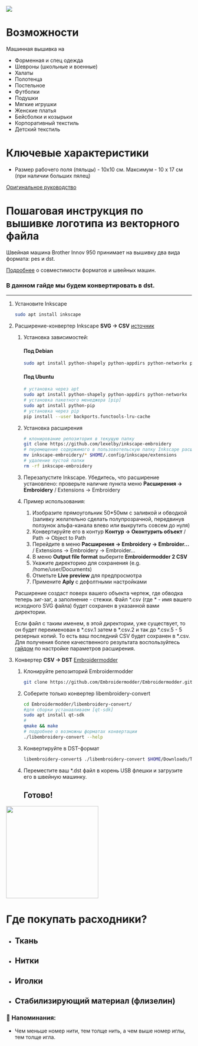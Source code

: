 ![](https://i.imgur.com/SZfF1O6.jpg)

# Возможности

Машинная вышивка на

* Форменная и спец одежда
* Шевроны (школьные и военные)
* Халаты 
* Полотенца 
* Постельное
* Футболки
* Подушки 
* Мягкие игрушки 
* Женские платья 
* Бейсболки и козырьки
* Корпоративный текстиль
* Детский текстиль

# Ключевые характеристики

- Размер рабочего поля (пяльцы) - 10x10 см. Максимум - 10 x 17 см (при наличии больших пялец)

[Оригинальное руководство]

# Пошаговая инструкция по вышивке логотипа из векторного файла
Швейная машина Brother Innov 950 принимает на вышивку два вида формата: pes и dst.

[Подробнее] о совместимости форматов и швейных машин.

### В данном гайде мы будем конвертировать в dst.
--------------------------------------------------------------------------------

1. Установите Inkscape
      ```bash
      sudo apt install inkscape
      ```
2. Расширение-конвертер Inkscape **SVG -> CSV** [источник][inkscape-embroidery]
   1. Установка зависимостей:
      #### Под Debian
      ```bash
      sudo apt install python-shapely python-appdirs python-networkx python-backports.functools-lru-cache
      ```
      #### Под Ubuntu
      ```bash
      # установка через apt
      sudo apt install python-shapely python-appdirs python-networkx
      # установка пакетного менеджера [pip]
      sudo apt install python-pip
      # установка через pip
      pip install --user backports.functools-lru-cache
      ```
      
   2. Установка расширения
      ```bash
      # клонирование репозитория в текущую папку
      git clone https://github.com/lexelby/inkscape-embroidery
      # перемещение содержимого в пользовотельскую папку Inkscape расширений
      mv inkscape-embroidery/* $HOME/.config/inkscape/extensions
      # удаление пустой папки
      rm -rf inkscape-embroidery
      ```
   3. Перезапустите Inkscape. Убедитесь, что расширение установлено: проверьте наличие пункта меню  **Расширения -> Embroidery** / Extensions -> Embroidery
   4. Пример использования:
      1. Изобразите прямоугольник 50*50мм с заливкой и обводкой (заливку желательно сделать полупрозрачной, передвинув ползунок альфа-канала влево или выкрутить совсем до нуля)
      2. Конвертируйте его в контур **Контур -> Оконтурить объект** / Path -> Object to Path
      3. Перейдите в меню **Расширения -> Embroidery -> Embroider...** / Extensions -> Embroidery -> Embroider...
      4. В меню **Output file format** выберите **Embroidermodder 2 CSV**
      5. Укажите директорию для сохранения (e.g.  /home/user/Documents)
      6. Отметьте **Live preview** для предпросмотра
      7. Примените **Aply** с дефолтными настройками

    Расширение создаст поверх вашего объекта чертеж, где обводка теперь зиг-заг, а заполнение - стежки. Файл *.csv (где * - имя вашего исходного SVG файла) будет сохранен в указанной вами директории.

	Если файл с таким именем, в этой директории, уже существует, то он будет переименован в *.csv.1 затем в *.csv.2 и так до *.csv.5 - 5 резерных копий. То есть ваш последний CSV будет сохранен в *.csv.	
	Для получения более качественного результата воспользуйтесь [гайдом][guide] по настройке параметров расширения.

4. Конвертер **CSV -> DST** [Embroidermodder]
   1. Клонируйте репозиторий Embroidermodder
      ```bash
      git clone https://github.com/Embroidermodder/Embroidermodder.git
      ```
   2. Соберите только конвертер libembroidery-convert
      ```bash
      cd Embroidermodder/libembroidery-convert/
	  #для сборки устанавливаем [qt-sdk] 
	  sudo apt install qt-sdk
	  #
      qmake && make
      # подробнее о возможны форматах конвертации
      ./libembroidery-convert --help
      ```
   3. Конвертируйте в DST-формат
      ```bash
      libembroidery-convert$ ./libembroidery-convert $HOME/Downloads/TEST/yourfile.csv $HOME/Downloads/TEST/yourfile.dst
      ```
   4. Переместите ваш *.dst файл в корень USB флешки и загрузите его в швейную машинку.
		## Готово! 
<img src="https://raw.githubusercontent.com/wiki/FablabTC/machines/images/sonic.png" width="250">

[Оригинальное руководство]: http://download.brother.com/welcome/doch000668/nv950ug01ru.pdf
[Подробнее]: https://www.embroidery.com/help.ec?docid=225
[inkscape-embroidery]: https://github.com/lexelby/inkscape-embroidery
[Embroidermodder]: https://github.com/Embroidermodder/Embroidermodder
[guide]: https://github.com/lexelby/inkscape-embroidery#embroidery-parameters
[python-backports.functools-lru-cache]: https://pypi.python.org/pypi/
[pip]: (https://en.wikipedia.org/wiki/Pip_(package_manager))
[qt-sdk]: (https://wiki.qt.io/Qt_SDK)

# Где покупать расходники?

- ## Ткань

- ## Нитки

- ## Иголки

- ## Стабилизирующий материал (флизелин)

### :pushpin: Напоминания:
- Чем меньше номер нити, тем толще нить, а чем выше номер иглы, тем толще игла.
